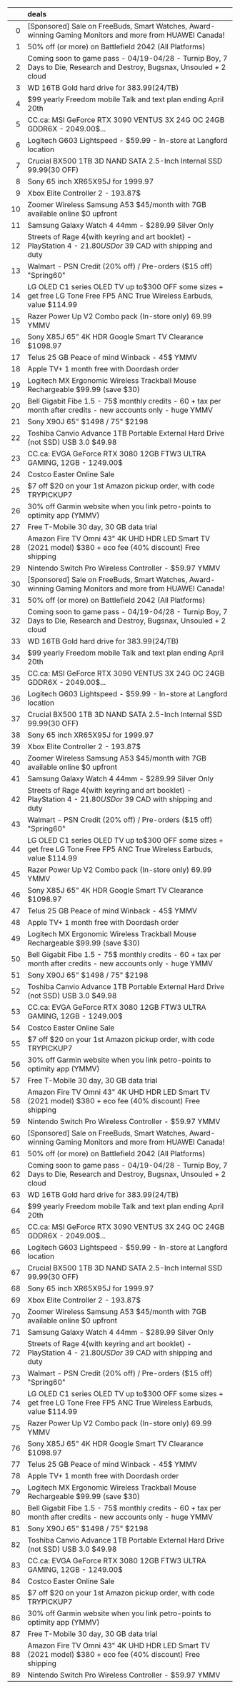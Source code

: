 |    | deals                                                                                                                   |
|---:|:------------------------------------------------------------------------------------------------------------------------|
|  0 | [Sponsored] Sale on FreeBuds, Smart Watches, Award-winning Gaming Monitors and more from HUAWEI Canada!                 |
|  1 | 50% off (or more) on Battlefield 2042 (All Platforms)                                                                   |
|  2 | Coming soon to game pass - 04/19-04/28 - Turnip Boy, 7 Days to Die, Research and Destroy, Bugsnax, Unsouled + 2 cloud   |
|  3 | WD 16TB Gold hard drive for $383.99 ($24/TB)                                                                            |
|  4 | $99 yearly Freedom mobile Talk and text plan ending April 20th                                                          |
|  5 | CC.ca: MSI GeForce RTX 3090 VENTUS 3X 24G OC 24GB GDDR6X - 2049.00$...                                                  |
|  6 | Logitech G603 Lightspeed - $59.99 - In-store at Langford location                                                       |
|  7 | Crucial BX500 1TB 3D NAND SATA 2.5-Inch Internal SSD $99.99 ($30 OFF)                                                   |
|  8 | Sony 65 inch XR65X95J for 1999.97                                                                                       |
|  9 | Xbox Elite Controller 2 - 193.87$                                                                                       |
| 10 | Zoomer Wireless Samsung A53 $45/month with 7GB available online $0 upfront                                              |
| 11 | Samsung Galaxy Watch 4 44mm - $289.99 Silver Only                                                                       |
| 12 | Streets of Rage 4(with keyring and art booklet) - PlayStation 4 - $21.80 USD or ~$39 CAD with shipping and duty         |
| 13 | Walmart - PSN Credit (20% off) / Pre-orders ($15 off) "Spring60"                                                        |
| 14 | LG OLED C1 series OLED TV up to$300 OFF some sizes + get free LG Tone Free FP5 ANC True Wireless Earbuds, value $114.99 |
| 15 | Razer Power Up V2 Combo pack (In-store only) 69.99 YMMV                                                                 |
| 16 | Sony X85J 65" 4K HDR Google Smart TV Clearance $1098.97                                                                 |
| 17 | Telus 25 GB Peace of mind Winback - 45$ YMMV                                                                            |
| 18 | Apple TV+ 1 month free with Doordash order                                                                              |
| 19 | Logitech MX Ergonomic Wireless Trackball Mouse Rechargeable $99.99 (save $30)                                           |
| 20 | Bell Gigabit Fibe 1.5 - 75$ monthly credits - 60 + tax per month after credits - new accounts only - huge YMMV          |
| 21 | Sony X90J 65" $1498 / 75" $2198                                                                                         |
| 22 | Toshiba Canvio Advance 1TB Portable External Hard Drive (not SSD) USB 3.0 $49.98                                        |
| 23 | CC.ca: EVGA GeForce RTX 3080 12GB FTW3 ULTRA GAMING, 12GB - 1249.00$                                                    |
| 24 | Costco Easter Online Sale                                                                                               |
| 25 | $7 off $20 on your 1st Amazon pickup order, with code TRYPICKUP7                                                        |
| 26 | 30% off Garmin website when you link petro-points to optimity app (YMMV)                                                |
| 27 | Free T-Mobile 30 day, 30 GB data trial                                                                                  |
| 28 | Amazon Fire TV Omni 43" 4K UHD HDR LED Smart TV (2021 model) $380 + eco fee (40% discount) Free shipping                |
| 29 | Nintendo Switch Pro Wireless Controller - $59.97 YMMV                                                                   |
| 30 | [Sponsored] Sale on FreeBuds, Smart Watches, Award-winning Gaming Monitors and more from HUAWEI Canada!                 |
| 31 | 50% off (or more) on Battlefield 2042 (All Platforms)                                                                   |
| 32 | Coming soon to game pass - 04/19-04/28 - Turnip Boy, 7 Days to Die, Research and Destroy, Bugsnax, Unsouled + 2 cloud   |
| 33 | WD 16TB Gold hard drive for $383.99 ($24/TB)                                                                            |
| 34 | $99 yearly Freedom mobile Talk and text plan ending April 20th                                                          |
| 35 | CC.ca: MSI GeForce RTX 3090 VENTUS 3X 24G OC 24GB GDDR6X - 2049.00$...                                                  |
| 36 | Logitech G603 Lightspeed - $59.99 - In-store at Langford location                                                       |
| 37 | Crucial BX500 1TB 3D NAND SATA 2.5-Inch Internal SSD $99.99 ($30 OFF)                                                   |
| 38 | Sony 65 inch XR65X95J for 1999.97                                                                                       |
| 39 | Xbox Elite Controller 2 - 193.87$                                                                                       |
| 40 | Zoomer Wireless Samsung A53 $45/month with 7GB available online $0 upfront                                              |
| 41 | Samsung Galaxy Watch 4 44mm - $289.99 Silver Only                                                                       |
| 42 | Streets of Rage 4(with keyring and art booklet) - PlayStation 4 - $21.80 USD or ~$39 CAD with shipping and duty         |
| 43 | Walmart - PSN Credit (20% off) / Pre-orders ($15 off) "Spring60"                                                        |
| 44 | LG OLED C1 series OLED TV up to$300 OFF some sizes + get free LG Tone Free FP5 ANC True Wireless Earbuds, value $114.99 |
| 45 | Razer Power Up V2 Combo pack (In-store only) 69.99 YMMV                                                                 |
| 46 | Sony X85J 65" 4K HDR Google Smart TV Clearance $1098.97                                                                 |
| 47 | Telus 25 GB Peace of mind Winback - 45$ YMMV                                                                            |
| 48 | Apple TV+ 1 month free with Doordash order                                                                              |
| 49 | Logitech MX Ergonomic Wireless Trackball Mouse Rechargeable $99.99 (save $30)                                           |
| 50 | Bell Gigabit Fibe 1.5 - 75$ monthly credits - 60 + tax per month after credits - new accounts only - huge YMMV          |
| 51 | Sony X90J 65" $1498 / 75" $2198                                                                                         |
| 52 | Toshiba Canvio Advance 1TB Portable External Hard Drive (not SSD) USB 3.0 $49.98                                        |
| 53 | CC.ca: EVGA GeForce RTX 3080 12GB FTW3 ULTRA GAMING, 12GB - 1249.00$                                                    |
| 54 | Costco Easter Online Sale                                                                                               |
| 55 | $7 off $20 on your 1st Amazon pickup order, with code TRYPICKUP7                                                        |
| 56 | 30% off Garmin website when you link petro-points to optimity app (YMMV)                                                |
| 57 | Free T-Mobile 30 day, 30 GB data trial                                                                                  |
| 58 | Amazon Fire TV Omni 43" 4K UHD HDR LED Smart TV (2021 model) $380 + eco fee (40% discount) Free shipping                |
| 59 | Nintendo Switch Pro Wireless Controller - $59.97 YMMV                                                                   |
| 60 | [Sponsored] Sale on FreeBuds, Smart Watches, Award-winning Gaming Monitors and more from HUAWEI Canada!                 |
| 61 | 50% off (or more) on Battlefield 2042 (All Platforms)                                                                   |
| 62 | Coming soon to game pass - 04/19-04/28 - Turnip Boy, 7 Days to Die, Research and Destroy, Bugsnax, Unsouled + 2 cloud   |
| 63 | WD 16TB Gold hard drive for $383.99 ($24/TB)                                                                            |
| 64 | $99 yearly Freedom mobile Talk and text plan ending April 20th                                                          |
| 65 | CC.ca: MSI GeForce RTX 3090 VENTUS 3X 24G OC 24GB GDDR6X - 2049.00$...                                                  |
| 66 | Logitech G603 Lightspeed - $59.99 - In-store at Langford location                                                       |
| 67 | Crucial BX500 1TB 3D NAND SATA 2.5-Inch Internal SSD $99.99 ($30 OFF)                                                   |
| 68 | Sony 65 inch XR65X95J for 1999.97                                                                                       |
| 69 | Xbox Elite Controller 2 - 193.87$                                                                                       |
| 70 | Zoomer Wireless Samsung A53 $45/month with 7GB available online $0 upfront                                              |
| 71 | Samsung Galaxy Watch 4 44mm - $289.99 Silver Only                                                                       |
| 72 | Streets of Rage 4(with keyring and art booklet) - PlayStation 4 - $21.80 USD or ~$39 CAD with shipping and duty         |
| 73 | Walmart - PSN Credit (20% off) / Pre-orders ($15 off) "Spring60"                                                        |
| 74 | LG OLED C1 series OLED TV up to$300 OFF some sizes + get free LG Tone Free FP5 ANC True Wireless Earbuds, value $114.99 |
| 75 | Razer Power Up V2 Combo pack (In-store only) 69.99 YMMV                                                                 |
| 76 | Sony X85J 65" 4K HDR Google Smart TV Clearance $1098.97                                                                 |
| 77 | Telus 25 GB Peace of mind Winback - 45$ YMMV                                                                            |
| 78 | Apple TV+ 1 month free with Doordash order                                                                              |
| 79 | Logitech MX Ergonomic Wireless Trackball Mouse Rechargeable $99.99 (save $30)                                           |
| 80 | Bell Gigabit Fibe 1.5 - 75$ monthly credits - 60 + tax per month after credits - new accounts only - huge YMMV          |
| 81 | Sony X90J 65" $1498 / 75" $2198                                                                                         |
| 82 | Toshiba Canvio Advance 1TB Portable External Hard Drive (not SSD) USB 3.0 $49.98                                        |
| 83 | CC.ca: EVGA GeForce RTX 3080 12GB FTW3 ULTRA GAMING, 12GB - 1249.00$                                                    |
| 84 | Costco Easter Online Sale                                                                                               |
| 85 | $7 off $20 on your 1st Amazon pickup order, with code TRYPICKUP7                                                        |
| 86 | 30% off Garmin website when you link petro-points to optimity app (YMMV)                                                |
| 87 | Free T-Mobile 30 day, 30 GB data trial                                                                                  |
| 88 | Amazon Fire TV Omni 43" 4K UHD HDR LED Smart TV (2021 model) $380 + eco fee (40% discount) Free shipping                |
| 89 | Nintendo Switch Pro Wireless Controller - $59.97 YMMV                                                                   |